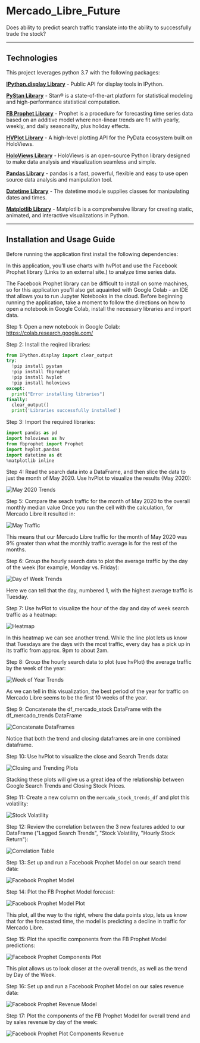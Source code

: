# Mercado_Libre_Future
Does ability to predict search traffic translate into the ability to successfully trade the stock?

---

## Technologies

This project leverages python 3.7 with the following packages:

**[IPython.display Library](https://ipython.readthedocs.io/en/stable/api/generated/IPython.display.html)** - Public API for display tools in IPython.<br>

**[PyStan Library](https://pystan.readthedocs.io/en/latest/)** - Stan® is a state-of-the-art platform for statistical modeling and high-performance statistical computation.<br>

**[FB Prophet Library](https://pypi.org/project/fbprophet/)** - Prophet is a procedure for forecasting time series data based on an additive model where non-linear trends are fit with yearly, weekly, and daily seasonality, plus holiday effects.<br>

**[HVPlot Library](https://hvplot.holoviz.org/)** - A high-level plotting API for the PyData ecosystem built on HoloViews.<br>

**[HoloViews Library](https://pypi.org/project/holoviews/)** - HoloViews is an open-source Python library designed to make data analysis and visualization seamless and simple.<br>

**[Pandas Library](https://pandas.pydata.org/)** - pandas is a fast, powerful, flexible and easy to use open source data analysis and manipulation tool.<br>

**[Datetime Library](https://docs.python.org/3/library/datetime.html)** - The datetime module supplies classes for manipulating dates and times.<br>

**[Matplotlib Library](https://matplotlib.org/)** - Matplotlib is a comprehensive library for creating static, animated, and interactive visualizations in Python.<br>

---

## Installation and Usage Guide

Before running the application first install the following dependencies:

In this application, you’ll use charts with hvPlot and use the Facebook Prophet library (Links to an external site.) to analyze time series data.

The Facebook Prophet library can be difficult to install on some machines, so for this application you'll also get aquainted with Google Colab - an IDE that allows you to run Jupyter Notebooks in the cloud. Before beginning running the application, take a moment to follow the directions on how to open a notebook in Google Colab, install the necessary libraries and import data.

Step 1: Open a new notebook in Google Colab: https://colab.research.google.com/<br>

Step 2: Install the reqired libraries:

```python
from IPython.display import clear_output
try:
  !pip install pystan
  !pip install fbprophet
  !pip install hvplot
  !pip install holoviews
except:
  print("Error installing libraries")
finally:
  clear_output()
  print('Libraries successfully installed')
```

Step 3: Import the required libraries:

```python
import pandas as pd
import holoviews as hv
from fbprophet import Prophet
import hvplot.pandas
import datetime as dt
%matplotlib inline
```

Step 4: Read the search data into a DataFrame, and then slice the data to just the month of May 2020. Use hvPlot to visualize the results (May 2020):

![May 2020 Trends](may_plot.png)

Step 5: Compare the seach traffic for the month of May 2020 to the overall monthly median value
Once you run the cell with the calculation, for Mercado Libre it resulted in:

![May Traffic](may_traffic.png)

This means that our Mercado Libre traffic for the month of May 2020 was 9% greater than what the monthly traffic average is for the rest of the months. 

Step 6: Group the hourly search data to plot the average traffic by the day of the week (for example, Monday vs. Friday):

![Day of Week Trends](dayofweek_plot.png)

Here we can tell that the day, numbered 1, with the highest average traffic is Tuesday. 

Step 7: Use hvPlot to visualize the hour of the day and day of week search traffic as a heatmap:

![Heatmap](heatmap.png)

In this heatmap we can see another trend. While the line plot lets us know that Tuesdays are the days with the most traffic, every day has a pick up in its traffic from approx. 9pm to about 2am.

Step 8: Group the hourly search data to plot (use hvPlot) the average traffic by the week of the year:

![Week of Year Trends](weekofyear_plot.png)

As we can tell in this visualization, the best period of the year for traffic on Mercado Libre seems to be the first 10 weeks of the year. 

Step 9: Concatenate the df_mercado_stock DataFrame with the df_mercado_trends DataFrame

![Concatenate DataFrames](concatenated.png)

Notice that both the trend and closing dataframes are in one combined dataframe. 

Step 10: Use hvPlot to visualize the close and Search Trends data:

![Closing and Trending Plots](close_trend_plot.png)

Stacking these plots will give us a great idea of the relationship between Google Search Trends and Closing Stock Prices. 

Step 11: Create a new column on the `mercado_stock_trends_df` and plot this volatility:

![Stock Volatility](volatility_plot.png)

Step 12: Review the correlation between the 3 new features added to our DataFrame ("Lagged Search Trends", "Stock Volatility, "Hourly Stock Return"):

![Correlation Table](corr_table.png)

Step 13: Set up and run a Facebook Prophet Model on our search trend data:

![Facebook Prophet Model](fb_prophet_df.png)

Step 14: Plot the FB Prophet Model forecast:

![Facebook Prophet Model Plot](fb_prophet_plot.png)

This plot, all the way to the right, where the data points stop, lets us know that for the forecasted time, the model is predicting a decline in traffic for Mercado Libre.

Step 15: Plot the specific components from the FB Prophet Model predictions:

![Facebook Prophet Components Plot](components_plot.png)

This plot allows us to look closer at the overall trends, as well as the trend by Day of the Week.

Step 16: Set up and run a Facebook Prophet Model on our sales revenue data:

![Facebook Prophet Revenue Model](fb_prophet_revenue.png)

Step 17: Plot the components of the FB Prophet Model for overall trend and by sales revenue by day of the week:

![Facebook Prophet Plot Components Revenue](revenue_components.png)